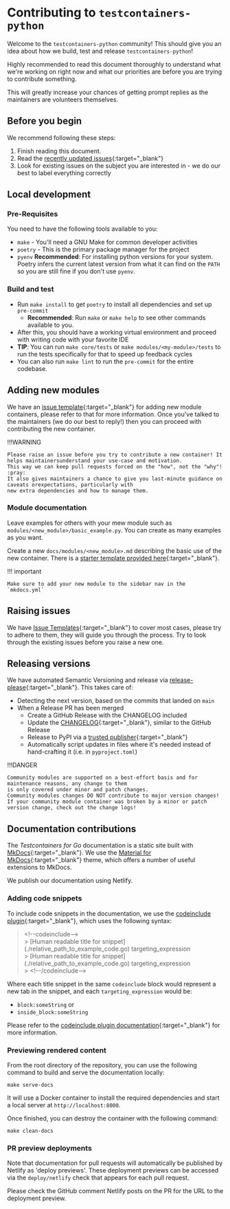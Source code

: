 # Contributing to `testcontainers-python`

Welcome to the `testcontainers-python` community!
This should give you an idea about how we build, test and release `testcontainers-python`!

Highly recommended to read this document thoroughly to understand what we're working on right now
and what our priorities are before you are trying to contribute something.

This will greatly increase your chances of getting prompt replies as the maintainers are volunteers themselves.

## Before you begin

We recommend following these steps:

1. Finish reading this document.
2. Read the [recently updated issues](https://github.com/testcontainers/testcontainers-python/issues?q=is%3Aissue+is%3Aopen+sort%3Aupdated-desc){:target="\_blank"}
3. Look for existing issues on the subject you are interested in - we do our best to label everything correctly

## Local development

### Pre-Requisites

You need to have the following tools available to you:

- `make` - You'll need a GNU Make for common developer activities
- `poetry` - This is the primary package manager for the project
- `pyenv` **Recommended**: For installing python versions for your system.
  Poetry infers the current latest version from what it can find on the `PATH` so you are still fine if you don't use `pyenv`.

### Build and test

- Run `make install` to get `poetry` to install all dependencies and set up `pre-commit`
  - **Recommended**: Run `make` or `make help` to see other commands available to you.
- After this, you should have a working virtual environment and proceed with writing code with your favorite IDE
- **TIP**: You can run `make core/tests` or `make modules/<my-module>/tests` to run the tests specifically for that to speed up feedback cycles
- You can also run `make lint` to run the `pre-commit` for the entire codebase.

## Adding new modules

We have an [issue template](https://github.com/testcontainers/testcontainers-python/blob/main/.github/ISSUE_TEMPLATE/new-container.md){:target="\_blank"} for adding new module containers, please refer to that for more information.
Once you've talked to the maintainers (we do our best to reply!) then you can proceed with contributing the new container.

!!!WARNING

    Please raise an issue before you try to contribute a new container! It helps maintainersunderstand your use-case and motivation.
    This way we can keep pull requests forced on the "how", not the "why"! :pray:
    It also gives maintainers a chance to give you last-minute guidance on caveats orexpectations, particularly with
    new extra dependencies and how to manage them.

### Module documentation

Leave examples for others with your mew module such as `modules/<new_module>/basic_example.py`. You can create as many examples as you want.

Create a new `docs/modules/<new_module>.md` describing the basic use of the new container. There is a [starter template provided here](https://raw.githubusercontent.com/testcontainers/testcontainers-python/blob/main/docs/modules/template.md){:target="\_blank"}.

!!! important

    Make sure to add your new module to the sidebar nav in the `mkdocs.yml`

## Raising issues

We have [Issue Templates](https://raw.githubusercontent.com/testcontainers/testcontainers-python/refs/heads/main/.github/ISSUE_TEMPLATE/new-container.md){:target="\_blank"} to cover most cases, please try to adhere to them, they will guide you through the process.
Try to look through the existing issues before you raise a new one.

## Releasing versions

We have automated Semantic Versioning and release via [release-please](https://github.com/testcontainers/testcontainers-python/blob/main/.github/workflows/release-please.yml){:target="\_blank"}.
This takes care of:

- Detecting the next version, based on the commits that landed on `main`
- When a Release PR has been merged
  - Create a GitHub Release with the CHANGELOG included
  - Update the [CHANGELOG](https://github.com/testcontainers/testcontainers-python/blob/main/CHANGELOG.md){:target="\_blank"}, similar to the GitHub Release
  - Release to PyPI via a [trusted publisher](https://docs.pypi.org/trusted-publishers/using-a-publisher/){:target="\_blank"}
  - Automatically script updates in files where it's needed instead of hand-crafting it (i.e. in `pyproject.toml`)

!!!DANGER

    Community modules are supported on a best-effort basis and for maintenance reasons, any change to them
    is only covered under minor and patch changes.
    Community modules changes DO NOT contribute to major version changes!
    If your community module container was broken by a minor or patch version change, check out the change logs!

## Documentation contributions

The _Testcontainers for Go_ documentation is a static site built with [MkDocs](https://www.mkdocs.org/){:target="\_blank"}.
We use the [Material for MkDocs](https://squidfunk.github.io/mkdocs-material/){:target="\_blank"} theme, which offers a number of useful extensions to MkDocs.

We publish our documentation using Netlify.

### Adding code snippets

To include code snippets in the documentation, we use the [codeinclude plugin](https://github.com/rnorth/mkdocs-codeinclude-plugin){:target="\_blank"}, which uses the following syntax:

> &lt;!--codeinclude--&gt;<br/> > &#91;Human readable title for snippet&#93;(./relative_path_to_example_code.go) targeting_expression<br/> > &#91;Human readable title for snippet&#93;(./relative_path_to_example_code.go) targeting_expression<br/> > &lt;!--/codeinclude--&gt;<br/>

Where each title snippet in the same `codeinclude` block would represent a new tab
in the snippet, and each `targeting_expression` would be:

- `block:someString` or
- `inside_block:someString`

Please refer to the [codeinclude plugin documentation](https://github.com/rnorth/mkdocs-codeinclude-plugin){:target="\_blank"} for more information.

### Previewing rendered content

From the root directory of the repository, you can use the following command to build and serve the documentation locally:

```shell
make serve-docs
```

It will use a Docker container to install the required dependencies and start a local server at `http://localhost:8000`.

Once finished, you can destroy the container with the following command:

```shell
make clean-docs
```

### PR preview deployments

Note that documentation for pull requests will automatically be published by Netlify as 'deploy previews'.
These deployment previews can be accessed via the `deploy/netlify` check that appears for each pull request.

Please check the GitHub comment Netlify posts on the PR for the URL to the deployment preview.
